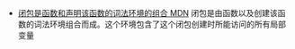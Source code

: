 
* [闭包是函数和声明该函数的词法环境的组合 MDN](https://developer.mozilla.org/zh-CN/docs/Web/JavaScript/Closures)
  闭包是由函数以及创建该函数的词法环境组合而成。这个环境包含了这个闭包创建时所能访问的所有局部变量
